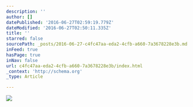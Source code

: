```yaml
---
description: ''
author: []
datePublished: '2016-06-27T02:59:19.779Z'
dateModified: '2016-06-27T02:50:11.335Z'
title: ''
starred: false
sourcePath: _posts/2016-06-27-c4fc47aa-eda2-4cfb-a660-7a3678228e3b.md
inFeed: true
hasPage: true
inNav: false
url: c4fc47aa-eda2-4cfb-a660-7a3678228e3b/index.html
_context: 'http://schema.org'
_type: Article

---
```

![](https://the-grid-user-content.s3-us-west-2.amazonaws.com/6ba554c3-770f-45cd-acc7-7efa5e9cd11e.png)